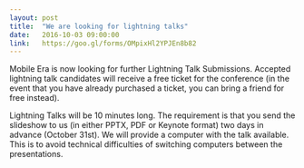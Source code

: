 ```yaml
---
layout: post
title:  "We are looking for lightning talks"
date:   2016-10-03 09:00:00
link:   https://goo.gl/forms/OMpixHl2YPJEn8b82
---
```


Mobile Era is now looking for further Lightning Talk Submissions. Accepted lightning talk candidates will receive a free ticket for the conference (in the event that you have already purchased a ticket, you can bring a friend for free instead).

Lightning Talks will be 10 minutes long. The requirement is that you send the slideshow to us (in either PPTX, PDF or Keynote format) two days in advance (October 31st). We will provide a computer with the talk available. This is to avoid technical difficulties of switching computers between the presentations.
